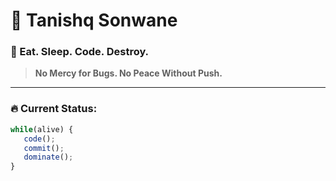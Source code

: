 # 🧨 Tanishq Sonwane

### 🚀 Eat. Sleep. Code. Destroy.

> **No Mercy for Bugs. No Peace Without Push.**

---

### 🔥 Current Status:
```js
while(alive) {
   code();
   commit();
   dominate();
}
